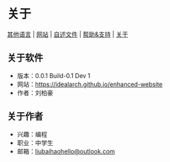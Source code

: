 # 关于

[其他语言](../About.Languages.md) | [网站](https://idealarch.github.io/enhanced-website) | [自述文件](README.md) | [帮助&支持](Help-Support.md) | [关于](About.md)

## 关于软件

- 版本：0.0.1 Build-0.1 Dev 1
- 网站：<https://idealarch.github.io/enhanced-website>
- 作者：刘柏豪

## 关于作者

- 兴趣：编程
- 职业：中学生
- 邮箱：<liubaihaohello@outlook.com>
